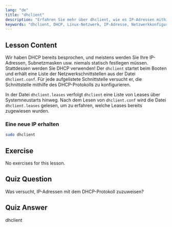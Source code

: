 ```yaml
---
lang: "de"
title: "dhclient"
description: "Erfahren Sie mehr über dhclient, wie es IP-Adressen mithilfe von DHCP bezieht und Netzwerk-Leases verwaltet. Verstehen Sie die Dateien dhclient.conf und dhclient.leases. Linux-Anfängerleitfaden."
keywords: "dhclient, DHCP, Linux-Netzwerk, IP-Adresse, Netzwerkkonfiguration, Linux-Tutorial, Anfängerleitfaden"
---
```


## Lesson Content

Wir haben DHCP bereits besprochen, und meistens werden Sie Ihre IP-Adressen, Subnetzmasken usw. niemals statisch festlegen müssen. Stattdessen werden Sie DHCP verwenden! Der `dhclient` startet beim Booten und erhält eine Liste der Netzwerkschnittstellen aus der Datei `dhclient.conf`. Für jede aufgelistete Schnittstelle versucht er, die Schnittstelle mithilfe des DHCP-Protokolls zu konfigurieren.

In der Datei `dhclient.leases` verfolgt `dhclient` eine Liste von Leases über Systemneustarts hinweg. Nach dem Lesen von `dhclient.conf` wird die Datei `dhclient.leases` gelesen, um zu erfahren, welche Leases bereits zugewiesen wurden.

### Eine neue IP erhalten

```bash
sudo dhclient
```

## Exercise

No exercises for this lesson.

## Quiz Question

Was versucht, IP-Adressen mit dem DHCP-Protokoll zuzuweisen?

## Quiz Answer

dhclient
